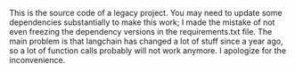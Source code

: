 This is the source code of a legacy project. You may need to update some dependencies substantially to make this work; I made the mistake of not even freezing the dependency versions in the requirements.txt file. The main problem is that langchain has changed a lot of stuff since a year ago, so a lot of function calls probably will not work anymore. I apologize for the inconvenience.
